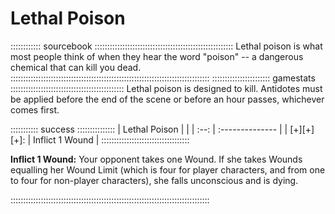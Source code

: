 # Lethal Poison 

:::::::::::: sourcebook :::::::::::::::::::::::::::::::::::::::::::::::::::::::
Lethal poison is what most people think of when they hear the word "poison" --
a dangerous chemical that can kill you dead.
:::::::::::::::::::::::::::::::::::::::::::::::::::::::::::::::::::::::::::::::
::::::::::::::::::::::: gamestats :::::::::::::::::::::::::::::::::::::::::::::
Lethal poison is designed to kill. Antidotes must be applied before the
end of the scene or before an hour passes, whichever comes first.

::::::::::: success :::::::::::::::
| Lethal Poison |                 | 
| :--:          | :-------------- |
| [+][+][+]:    | Inflict 1 Wound |
:::::::::::::::::::::::::::::::::::

**Inflict 1 Wound:** Your opponent takes one Wound. If she takes Wounds
equalling her Wound Limit (which is four for player characters, and from
one to four for non-player characters), she falls unconscious and is
dying.

:::::::::::::::::::::::::::::::::::::::::::::::::::::::::::::::::::::::::::::::
